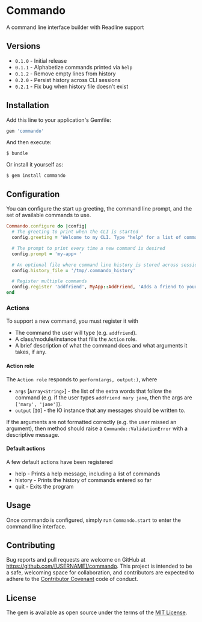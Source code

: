 # Commando

A command line interface builder with Readline support

## Versions

* `0.1.0` - Initial release
* `0.1.1` - Alphabetize commands printed via `help`
* `0.1.2` - Remove empty lines from history
* `0.2.0` - Persist history across CLI sessions
* `0.2.1` - Fix bug when history file doesn't exist

## Installation

Add this line to your application's Gemfile:

```ruby
gem 'commando'
```

And then execute:

    $ bundle

Or install it yourself as:

    $ gem install commando

## Configuration

You can configure the start up greeting, the command line prompt, and the set
of available commands to use.

```ruby
Commando.configure do |config|
  # The greeting to print when the CLI is started
  config.greeting = 'Welcome to my CLI. Type "help" for a list of commands'

  # The prompt to print every time a new command is desired
  config.prompt = 'my-app> '

  # An optional file where command line history is stored across sessions
  config.history_file = '/tmp/.commando_history'

  # Register multiple commands
  config.register 'addfriend', MyApp::AddFriend, 'Adds a friend to your network'
end
```

### Actions

To support a new command, you must register it with

* The command the user will type (e.g. `addfriend`).
* A class/module/instance that fills the `Action` role.
* A brief description of what the command does and what arguments it takes, if any.

#### Action role

The `Action role` responds to `perform(args, output:)`, where

* `args` [`Array<String>`] - the list of the extra words that follow the command
(e.g. if the user types `addfriend mary jane`, then the args are `['mary', 'jane']`).
* `output` [`IO`] - the IO instance that any messages should be written to.

If the arguments are not formatted correctly (e.g. the user missed an argument),
then method should raise a `Commando::ValidationError` with a descriptive message.

#### Default actions

A few default actions have been registered

* help - Prints a help message, including a list of commands
* history - Prints the history of commands entered so far
* quit - Exits the program

## Usage

Once commando is configured, simply run `Commando.start` to enter the command
line interface.

## Contributing

Bug reports and pull requests are welcome on GitHub at https://github.com/[USERNAME]/commando. This project is intended to be a safe, welcoming space for collaboration, and contributors are expected to adhere to the [Contributor Covenant](http://contributor-covenant.org) code of conduct.


## License

The gem is available as open source under the terms of the [MIT License](http://opensource.org/licenses/MIT).
